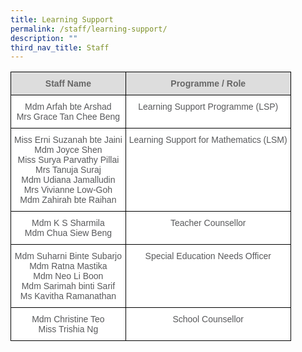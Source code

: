 ```yaml
---
title: Learning Support
permalink: /staff/learning-support/
description: ""
third_nav_title: Staff
---
```

<style type="text/css">
.tg  {border-collapse:collapse;border-spacing:0;}
.tg td{border-color:black;border-style:solid;border-width:1px;font-family:Arial, sans-serif;font-size:14px;
  overflow:hidden;padding:10px 5px;word-break:normal;}
.tg th{border-color:black;border-style:solid;border-width:1px;font-family:Arial, sans-serif;font-size:14px;
  font-weight:normal;overflow:hidden;padding:10px 5px;word-break:normal;}
.tg .tg-imuo{background-color:#FFF;color:#58595B;text-align:center;vertical-align:top}
.tg .tg-feqv{background-color:#DDD;color:#666;font-weight:bold;text-align:center;vertical-align:middle}
</style>
<table class="tg">
<tbody>
  <tr>
    <td class="tg-feqv"><span style="color:#666;background-color:#DDD">Staff Name</span></td>
    <td class="tg-feqv"><span style="color:#666;background-color:#DDD">Programme / Role</span></td>
  </tr>
  <tr>
    <td class="tg-imuo"><span style="font-weight:normal">Mdm Arfah bte Arshad</span><br><span style="font-weight:normal">Mrs Grace Tan Chee Beng</span></td>
    <td class="tg-imuo"><span style="font-weight:normal">Learning Support Programme (LSP)</span></td>
  </tr>
  <tr>
    <td class="tg-imuo"><span style="font-weight:normal">Miss Erni Suzanah bte Jaini</span><br><span style="font-weight:normal">Mdm Joyce Shen</span><br><span style="font-weight:normal">Miss Surya Parvathy Pillai</span><br><span style="font-weight:normal">Mrs Tanuja Suraj</span><br><span style="font-weight:normal">Mdm Udiana Jamalludin</span><br><span style="font-weight:normal">Mrs Vivianne Low-Goh</span><br><span style="font-weight:normal">Mdm Zahirah bte Raihan</span><br></td>
    <td class="tg-imuo"><span style="font-weight:normal">Learning Support for Mathematics (LSM)</span></td>
  </tr><tr>
    <td class="tg-imuo"><span style="font-weight:normal">Mdm K S Sharmila</span><br><span style="font-weight:normal">Mdm Chua Siew Beng</span></td>
    <td class="tg-imuo"><span style="font-weight:normal">Teacher Counsellor</span></td>
  </tr> <tr>
    <td class="tg-imuo"><span style="font-weight:normal">Mdm Suharni Binte Subarjo</span><br><span style="font-weight:normal">Mdm Ratna Mastika</span><br><span style="font-weight:normal">Mdm Neo Li Boon</span><br><span style="font-weight:normal">Mdm Sarimah binti Sarif</span><br><span style="font-weight:normal">Ms Kavitha Ramanathan</span></td>
    <td class="tg-imuo"><span style="font-weight:normal">Special Education Needs Officer</span></td>
  </tr>
	<tr>
    <td class="tg-imuo"><span style="font-weight:normal">Mdm Christine Teo</span><br><span style="font-weight:normal">Miss Trishia Ng</span></td>
    <td class="tg-imuo"><span style="font-weight:normal">School Counsellor</span></td>
  </tr>
</tbody>
</table>